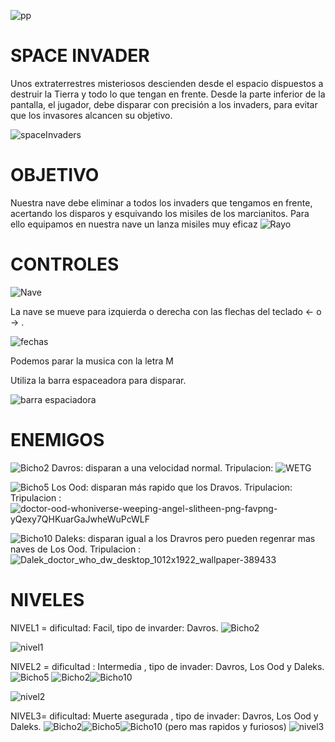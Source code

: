 <img>![pp](https://user-images.githubusercontent.com/80365596/121797440-91984180-cbf6-11eb-87f5-325c290a2546.jpg)

# SPACE INVADER

Unos extraterrestres misteriosos descienden desde el espacio dispuestos a destruir la Tierra y todo lo que tengan en frente. 
Desde la parte inferior de la pantalla, el jugador, debe disparar con precisión a los invaders, para evitar que los invasores alcancen su objetivo. 

<img>![spaceInvaders](https://user-images.githubusercontent.com/80365596/121797471-affe3d00-cbf6-11eb-8198-fa8026ce0b1f.png)

 # OBJETIVO

Nuestra nave debe eliminar a todos los invaders que tengamos en frente, acertando los disparos y esquivando los misiles de los marcianitos. 
Para ello equipamos en nuestra nave un lanza misiles muy eficaz <img>![Rayo](https://user-images.githubusercontent.com/80365596/121797614-b345f880-cbf7-11eb-898b-0ec6d395281d.png)


# CONTROLES

<img>![Nave](https://user-images.githubusercontent.com/80365596/121797338-f606d100-cbf5-11eb-9482-e3519d260767.png)


La nave se mueve para izquierda o derecha con las flechas del teclado ← o → .

<img>![fechas](https://user-images.githubusercontent.com/80365596/121926802-b7b40380-cd14-11eb-8229-7bcdc0418d93.png)

Podemos parar la musica con la letra M 


Utiliza la barra espaceadora para disparar.

<img>![barra espaciadora](https://user-images.githubusercontent.com/80365596/121926843-c1d60200-cd14-11eb-9bce-87c4df55d8e0.png)

 
# ENEMIGOS

 <img>![Bicho2](https://user-images.githubusercontent.com/80365596/121797263-94defd80-cbf5-11eb-9317-1830171691e6.png) Davros: disparan a una velocidad normal. Tripulacion: <img>![WETG](https://user-images.githubusercontent.com/80365596/121939120-036da980-cd23-11eb-8644-a2847224800a.png)



<img>![Bicho5](https://user-images.githubusercontent.com/80365596/121797274-a0322900-cbf5-11eb-80c8-6f4d23d20393.png) Los Ood: disparan más rapido que los Dravos. Tripulacion: Tripulacion :<img>![doctor-ood-whoniverse-weeping-angel-slitheen-png-favpng-yQexy7QHKuarGaJwheWuPcWLF](https://user-images.githubusercontent.com/80365596/121938556-5561ff80-cd22-11eb-9f9b-ae21b06507fe.png)

<img>![Bicho10](https://user-images.githubusercontent.com/80365596/121797265-96a8c100-cbf5-11eb-8ff2-030649c07cc1.png) Daleks: disparan igual a los Dravros pero pueden regenrar mas naves de Los Ood. Tripulacion : <img>![Dalek_doctor_who_dw_desktop_1012x1922_wallpaper-389433](https://user-images.githubusercontent.com/80365596/121938867-b689d300-cd22-11eb-8154-0a6c90f72987.png)


# NIVELES

NIVEL1 = dificultad: Facil, tipo de invarder: Davros.     <img>![Bicho2](https://user-images.githubusercontent.com/80365596/121797263-94defd80-cbf5-11eb-9317-1830171691e6.png)

<img>![nivel1](https://user-images.githubusercontent.com/80365596/121797508-ffdd0400-cbf6-11eb-9a39-89cda5cfc95a.png)

NIVEL2 = dificultad : Intermedia , tipo de invader: Davros, Los Ood y Daleks.    <img>![Bicho5](https://user-images.githubusercontent.com/80365596/121797551-4c284400-cbf7-11eb-86d3-47622df1f51f.png) <img>![Bicho2](https://user-images.githubusercontent.com/80365596/121797549-4894bd00-cbf7-11eb-8b7c-9b7c677c8b70.png)<img>![Bicho10](https://user-images.githubusercontent.com/80365596/121797591-8265c380-cbf7-11eb-8bee-5d073466453b.png)

<img>![nivel2](https://user-images.githubusercontent.com/80365596/121797561-58ac9c80-cbf7-11eb-8e27-cae61153f95b.png)

NIVEL3= dificultad: Muerte asegurada , tipo de invader: Davros, Los Ood y Daleks.       <img>![Bicho2](https://user-images.githubusercontent.com/80365596/121797586-7b3eb580-cbf7-11eb-962e-77f831e449a7.png)<img>![Bicho5](https://user-images.githubusercontent.com/80365596/121797589-7e39a600-cbf7-11eb-956d-912a4cd7ec81.png)<img>![Bicho10](https://user-images.githubusercontent.com/80365596/121797591-8265c380-cbf7-11eb-8bee-5d073466453b.png) (pero mas rapidos y furiosos)
<img>![nivel3](https://user-images.githubusercontent.com/80365596/121797593-8560b400-cbf7-11eb-98b9-306e4ff861a1.png) 


 


